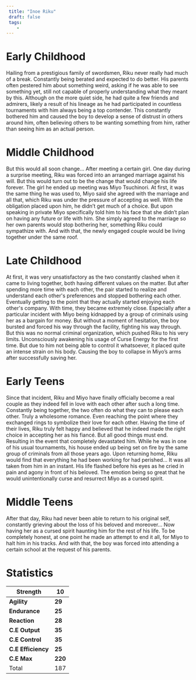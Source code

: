 ```yaml
---
 title: "Inoe Riku"
 draft: false
 tags:
    -
---
```



# Early Childhood
Hailing from a prestigious family of swordsmen, Riku never really had much of a break. Constantly being berated and expected to do better. His parents often pestered him about something weird, asking if he was able to see something yet, still not capable of properly understanding what they meant by this. Although on the more quiet side, he had quite a few friends and admirers, likely a result of his lineage as he had participated in countless tournaments with him always being a top contender. This constantly bothered him and caused the boy to develop a sense of distrust in others around him, often believing others to be wanting something from him, rather than seeing him as an actual person.
# Middle Childhood
But this would all soon change… After meeting a certain girl. One day during a surprise meeting, Riku was forced into an arranged marriage against his will. But this would turn out to be the change that would change his life forever. The girl he ended up meeting was Miyo Tsuchinori. At first, it was the same thing he was used to, Miyo said she agreed with the marriage and all that, which Riku was under the pressure of accepting as well. With the obligation placed upon him, he didn’t get much of a choice. But upon speaking in private Miyo specifically told him to his face that she didn’t plan on having any future or life with him. She simply agreed to the marriage so her own parents would stop bothering her, something Riku could sympathize with. And with that, the newly engaged couple would be living together under the same roof.
# Late Childhood
At first, it was very unsatisfactory as the two constantly clashed when it came to living together, both having different values on the matter. But after spending more time with each other, the pair started to realize and understand each other's preferences and stopped bothering each other. Eventually getting to the point that they actually started enjoying each other's company. With time, they became extremely close. Especially after a particular incident with Miyo being kidnapped by a group of criminals using her as a bargain for money. But without a moment of hesitation, the boy bursted and forced his way through the facility, fighting his way through. But this was no normal criminal organization, which pushed Riku to his very limits. Unconsciously awakening his usage of Curse Energy for the first time. But due to him not being able to control it whatsoever, it placed quite an intense strain on his body. Causing the boy to collapse in Miyo’s arms after successfully saving her.
# Early Teens
Since that incident, Riku and Miyo have finally officially become a real couple as they indeed fell in love with each other after such a long time. Constantly being together, the two often do what they can to please each other. Truly a wholesome romance. Even reaching the point where they exchanged rings to symbolize their love for each other. Having the time of their lives, Riku truly felt happy and believed that he indeed made the right choice in accepting her as his fiancé. But all good things must end. Resulting in the event that completely devastated him. While he was in one of his usual tournaments, his house ended up being set on fire by the same group of criminals from all those years ago. Upon returning home, Riku would find that everything he had been working for had perished… It was all taken from him in an instant. His life flashed before his eyes as he cried in pain and agony in front of his beloved. The emotion being so great that he would unintentionally curse and resurrect Miyo as a cursed spirit.
# Middle Teens
After that day, Riku had never been able to return to his original self, constantly grieving about the loss of his beloved and moreover… Now having her as a cursed spirit haunting him for the rest of his life. To be completely honest, at one point he made an attempt to end it all, for Miyo to halt him in his tracks. And with that, the boy was forced into attending a certain school at the request of his parents.
# Statistics

| Strength           | **10**  |
| ------------------ | ------- |
| **Agility**        | **29**  |
| **Endurance**      | **25**  |
| **Reaction**       | **28**  |
| **C.E Output**     | **35**  |
| **C.E Control**    | **35**  |
| **C.E Efficiency** | **25**  |
| **C.E Max**        | **220** |
| Total              | 187     |
